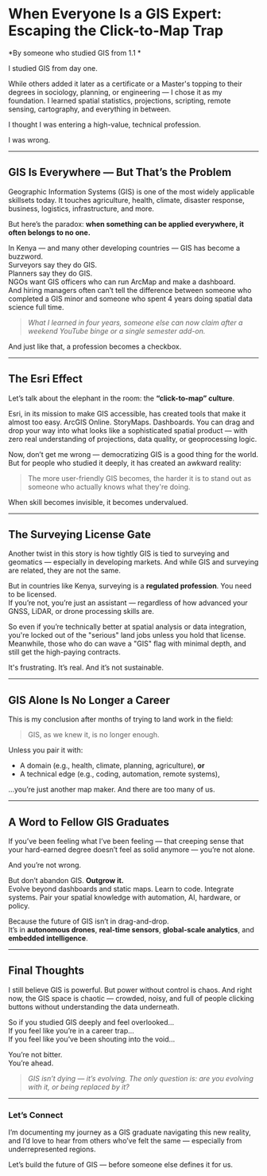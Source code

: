 # When Everyone Is a GIS Expert: Escaping the Click-to-Map Trap

*By someone who studied GIS from 1.1 *

I studied GIS from day one.

While others added it later as a certificate or a Master's topping to their degrees in sociology, planning, or engineering — I chose it as my foundation. I learned spatial statistics, projections, scripting, remote sensing, cartography, and everything in between.

I thought I was entering a high-value, technical profession.

I was wrong.

---

## GIS Is Everywhere — But That’s the Problem

Geographic Information Systems (GIS) is one of the most widely applicable skillsets today. It touches agriculture, health, climate, disaster response, business, logistics, infrastructure, and more.

But here’s the paradox: **when something can be applied everywhere, it often belongs to no one.**

In Kenya — and many other developing countries — GIS has become a buzzword.  
Surveyors say they do GIS.  
Planners say they do GIS.  
NGOs want GIS officers who can run ArcMap and make a dashboard.  
And hiring managers often can’t tell the difference between someone who completed a GIS minor and someone who spent 4 years doing spatial data science full time.

> *What I learned in four years, someone else can now claim after a weekend YouTube binge or a single semester add-on.*

And just like that, a profession becomes a checkbox.

---

## The Esri Effect

Let’s talk about the elephant in the room: the **“click-to-map” culture**.

Esri, in its mission to make GIS accessible, has created tools that make it almost too easy. ArcGIS Online. StoryMaps. Dashboards. You can drag and drop your way into what looks like a sophisticated spatial product — with zero real understanding of projections, data quality, or geoprocessing logic.

Now, don’t get me wrong — democratizing GIS is a good thing for the world.  
But for people who studied it deeply, it has created an awkward reality:

> The more user-friendly GIS becomes, the harder it is to stand out as someone who actually knows what they're doing.

When skill becomes invisible, it becomes undervalued.

---

## The Surveying License Gate

Another twist in this story is how tightly GIS is tied to surveying and geomatics — especially in developing markets. And while GIS and surveying are related, they are not the same.

But in countries like Kenya, surveying is a **regulated profession**. You need to be licensed.  
If you’re not, you’re just an assistant — regardless of how advanced your GNSS, LiDAR, or drone processing skills are.

So even if you’re technically better at spatial analysis or data integration, you're locked out of the "serious" land jobs unless you hold that license. Meanwhile, those who do can wave a "GIS" flag with minimal depth, and still get the high-paying contracts.

It's frustrating. It’s real. And it’s not sustainable.

---

## GIS Alone Is No Longer a Career

This is my conclusion after months of trying to land work in the field:

> GIS, as we knew it, is no longer enough.

Unless you pair it with:  
- A domain (e.g., health, climate, planning, agriculture), **or**  
- A technical edge (e.g., coding, automation, remote systems),

…you’re just another map maker. And there are too many of us.

---

## A Word to Fellow GIS Graduates

If you’ve been feeling what I’ve been feeling — that creeping sense that your hard-earned degree doesn’t feel as solid anymore — you’re not alone.

And you’re not wrong.

But don’t abandon GIS. **Outgrow it.**  
Evolve beyond dashboards and static maps. Learn to code. Integrate systems. Pair your spatial knowledge with automation, AI, hardware, or policy.

Because the future of GIS isn’t in drag-and-drop.  
It’s in **autonomous drones**, **real-time sensors**, **global-scale analytics**, and **embedded intelligence**.

---

## Final Thoughts

I still believe GIS is powerful. But power without control is chaos. And right now, the GIS space is chaotic — crowded, noisy, and full of people clicking buttons without understanding the data underneath.

So if you studied GIS deeply and feel overlooked…  
If you feel like you’re in a career trap…  
If you feel like you’ve been shouting into the void…

You’re not bitter.  
You’re ahead.

> *GIS isn’t dying — it’s evolving. The only question is: are you evolving with it, or being replaced by it?*

---

### Let’s Connect

I’m documenting my journey as a GIS graduate navigating this new reality, and I’d love to hear from others who’ve felt the same — especially from underrepresented regions.

Let’s build the future of GIS — before someone else defines it for us.

